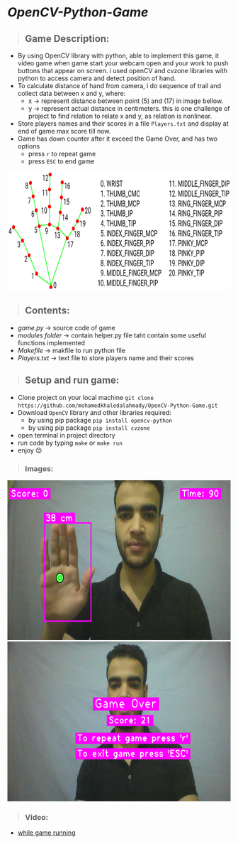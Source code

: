 # *OpenCV-Python-Game*
> ## Game Description:
   * By using OpenCV library with python, able to implement this game, it video game when game start your webcam open and your work to push buttons that appear on screen. i used openCV and cvzone libraries with python to access camera and detect position of hand.
   * To calculate distance of hand from camera, i do sequence of trail and collect data between x and y, where:
      * x &#x2192; represent distance between point (5) and (17) in image bellow.
      * y &#x2192; represent actual distance in centimeters.
    this is one challenge of project to find relation to relate x and y, as relation is nonlinear.
   * Store players names and their scores in a file `Players.txt` and display at end of game max score till now.
   * Game has down counter after it exceed the Game Over, and has two options 
      * press `r` to repeat game
      * press `ESC` to end game
<p style="text-align:center;">
   <img src="images/hand_landmarks.png" alt="Logo" width="771.5" height="269">
</p>

> ## Contents:
   * _game.py_ &#x2192; source code of game
   * _modules folder_ &#x2192; contain helper.py file taht contain some useful functions implemented 
   * _Makefile_ &#x2192; makfile to run python file
   * _Players.txt_ &#x2192; text file to store players name and their scores
   
> ## Setup and run game:
   * Clone project on your local machine 
    `git clone https://github.com/mohamedkhaledalahmady/OpenCV-Python-Game.git`
   * Download `OpenCV` library and other libraries required:
        * by using pip package `pip install opencv-python`
        * by using pip package `pip install cvzone`
   * open terminal in project directory
   * run code by typing `make` or `make run`
   * enjoy &#128522;

> ### Images:
<img src="images/screen%200.png" width="640" height="360">
<img src="images/screen%206.png" width="640" height="360">

> ### Video:
  * <a href="https://drive.google.com/file/d/1St52DaiI-QAjCqqSOWrf7c3OeruUm7kQ/view?usp=sharing">
            while game running
   </a>
